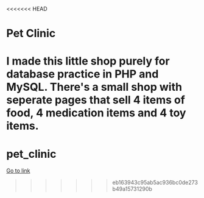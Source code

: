 <<<<<<< HEAD
# Pet Clinic

I made this little shop purely for database practice in PHP and MySQL. There's a small shop with seperate pages that sell 4 items of food, 4 medication items and 4 toy items. 
=======
# pet_clinic


[Go to link](http://pbcs.us/~jmartin/portfolio_stuff/flashmessage/medications.php)
>>>>>>> eb163943c95ab5ac936bc0de273b49a15731290b
